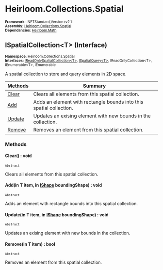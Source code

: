 # Heirloom.Collections.Spatial

<small>**Framework**: .NETStandard,Version=v2.1</small>  
<small>**Assembly**: [Heirloom.Collections.Spatial](../heirloom.collections.spatial/heirloom.collections.spatial.md)</small>  
<small>**Dependancies**: [Heirloom.Math](../Heirloom.Math/Heirloom.Math.md)</small>  

## ISpatialCollection\<T> (Interface)
<small>**Namespace**: Heirloom.Collections.Spatial</sub></small>  
<small>**Interfaces**: [IReadOnlySpatialCollection\<T>](heirloom.collections.spatial.ireadonlyspatialcollection[t].md), [ISpatialQuery\<T>](heirloom.collections.spatial.ispatialquery[t].md), IReadOnlyCollection\<T>, IEnumerable\<T>, IEnumerable</small>  

A spatial collection to store and query elements in 2D space.

| Methods | Summary |
|---------|---------|
| [Clear](#CLE4538C554) | Clears all elements from this spatial collection. |
| [Add](#ADD25BF1CA8) | Adds an element with rectangle bounds into this spatial collection. |
| [Update](#UPD7EDDE81E) | Updates an exising element with new bounds in the collection. |
| [Remove](#REM1E1AE509) | Removes an element from this spatial collection. |

### Methods

#### <a name="CLE4538C554"></a>Clear() : void

<small>`Abstract`</small>

Clears all elements from this spatial collection.

#### <a name="ADD25BF1CA8"></a>Add(in T item, in [IShape](../heirloom.math/heirloom.math.ishape.md) boundingShape) : void

<small>`Abstract`</small>

Adds an element with rectangle bounds into this spatial collection.


#### <a name="UPD7EDDE81E"></a>Update(in T item, in [IShape](../heirloom.math/heirloom.math.ishape.md) boundingShape) : void

<small>`Abstract`</small>

Updates an exising element with new bounds in the collection.


#### <a name="REM1E1AE509"></a>Remove(in T item) : bool

<small>`Abstract`</small>

Removes an element from this spatial collection.


